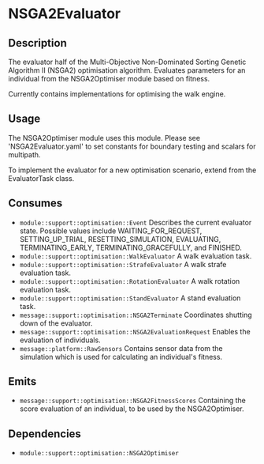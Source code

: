 # NSGA2Evaluator

## Description

The evaluator half of the Multi-Objective Non-Dominated Sorting Genetic Algorithm II (NSGA2) optimisation algorithm. Evaluates parameters for an individual from the NSGA2Optimiser module based on fitness.

Currently contains implementations for optimising the walk engine.

## Usage

The NSGA2Optimiser module uses this module. Please see 'NSGA2Evaluator.yaml' to set constants for boundary testing and scalars for multipath.

To implement the evaluator for a new optimisation scenario, extend from the EvaluatorTask class.

## Consumes

- `module::support::optimisation::Event` Describes the current evaluator state. Possible values include WAITING_FOR_REQUEST, SETTING_UP_TRIAL, RESETTING_SIMULATION, EVALUATING, TERMINATING_EARLY, TERMINATING_GRACEFULLY, and FINISHED.
- `module::support::optimisation::WalkEvaluator` A walk evaluation task.
- `module::support::optimisation::StrafeEvaluator` A walk strafe evaluation task.
- `module::support::optimisation::RotationEvaluator` A walk rotation evaluation task.
- `module::support::optimisation::StandEvaluator` A stand evaluation task.
- `message::support::optimisation::NSGA2Terminate` Coordinates shutting down of the evaluator.
- `message::support::optimisation::NSGA2EvaluationRequest` Enables the evaluation of individuals.
- `message::platform::RawSensors` Contains sensor data from the simulation which is used for calculating an individual's fitness.

## Emits

- `message::support::optimisation::NSGA2FitnessScores` Containing the score evaluation of an individual, to be used by the NSGA2Optimiser.

## Dependencies

- `module::support::optimisation::NSGA2Optimiser`
